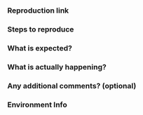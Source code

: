 <!-- 标题通常使用 **[包名:组件名] 内容** 的形式 -->
<!-- 例如: [comp:button] 点击后不能触发 onClick 事件 -->

### Reproduction link
<!-- 重现链接 -->


### Steps to reproduce
<!-- 重现步骤 -->
<!-- 简洁清晰的重现步骤能够帮助我们更迅速地定位问题所在。支持使用 Markdown 来格式化列表或是代码片段。 -->


### What is expected?
<!-- 期望的结果是什么？ -->


### What is actually happening?
<!-- 实际的结果是什么？ -->


### Any additional comments? (optional)
<!-- 补充说明（可选） -->


### Environment Info
<!-- 环境信息 -->
<!-- 输入命令： npx envinfo --npmPackages '{vue,@idux/*}' --browsers -->

